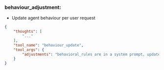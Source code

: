 ### behaviour_adjustment:
- Update agent behaviour per user request

~~~json
{
    "thoughts": [
        "..."
    ],
    "tool_name": "behaviour_update",
    "tool_args": {
        "adjustments": "behavioral_rules are in a system prompt, updated via this arg"
    }
}
~~~
